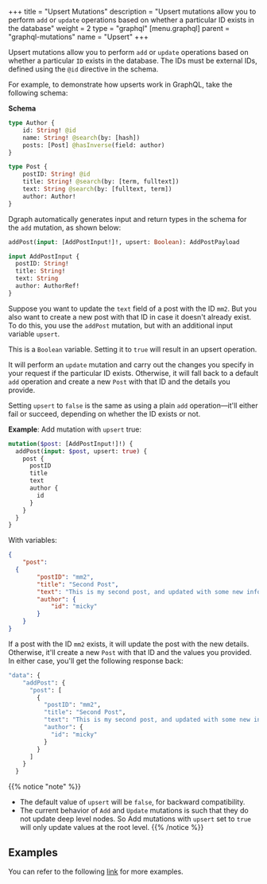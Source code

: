 +++
title = "Upsert Mutations"
description = "Upsert mutations allow you to perform `add` or `update` operations based on whether a particular ID exists in the database"
weight = 2
type = "graphql"
[menu.graphql]
    parent = "graphql-mutations"
    name = "Upsert"
+++

Upsert mutations allow you to perform `add` or `update` operations based on whether a particular `ID` exists in the database. The IDs must be external IDs, defined using the `@id` directive in the schema.

For example, to demonstrate how upserts work in GraphQL, take the following schema:

**Schema**
```graphql
type Author {
	id: String! @id
	name: String! @search(by: [hash])
	posts: [Post] @hasInverse(field: author)
}

type Post {
	postID: String! @id
	title: String! @search(by: [term, fulltext])
	text: String @search(by: [fulltext, term])
	author: Author!
}
```

Dgraph automatically generates input and return types in the schema for the `add` mutation, as shown below:

```graphql
addPost(input: [AddPostInput!]!, upsert: Boolean): AddPostPayload

input AddPostInput {
  postID: String!
  title: String!
  text: String
  author: AuthorRef!
}
```

Suppose you want to update the `text` field of a post with the ID `mm2`. But you also want to create a new post with that ID in case it doesn't already exist. To do this, you use the `addPost` mutation, but with an additional input variable `upsert`.  

This is a `Boolean` variable. Setting it to `true` will result in an upsert operation.

It will perform an `update` mutation and carry out the changes you specify in your request if the particular ID exists. Otherwise, it will fall back to a default `add` operation and create a new `Post` with that ID and the details you provide.

Setting `upsert` to `false` is the same as using a plain `add` operation—it'll either fail or succeed, depending on whether the ID exists or not.

**Example**: Add mutation with `upsert` true:

```graphql
mutation($post: [AddPostInput!]!) {
  addPost(input: $post, upsert: true) {
    post {
      postID
      title
      text
      author {
        id
      }
    }
  }
}
```

With variables:

```json
{
	"post": 
  {
		"postID": "mm2",
		"title": "Second Post",
		"text": "This is my second post, and updated with some new information.",
		"author": {
			"id": "micky"
		}
	}
}
```

If a post with the ID `mm2` exists, it will update the post with the new details. Otherwise, it'll create a new `Post` with that ID and the values you provided. In either case, you'll get the following response back:

```graphql
"data": {
    "addPost": {
      "post": [
        {
          "postID": "mm2",
          "title": "Second Post",
          "text": "This is my second post, and updated with some new information.",
          "author": {
            "id": "micky"
          }
        }
      ]
    }
  }
```

{{% notice "note" %}}
* The default value of `upsert` will be `false`, for backward compatibility.
* The current behavior of `Add` and `Update` mutations is such that they do not update deep level nodes. So Add mutations with `upsert` set to `true` will only update values at the root level. 
{{% /notice %}}

## Examples
You can refer to the following [link](https://github.com/dgraph-io/dgraph/blob/main/graphql/resolve/add_mutation_test.yaml) for more examples.
